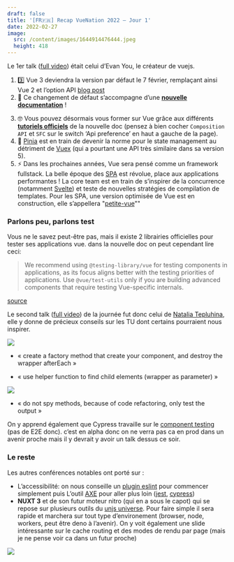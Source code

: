 ```yaml
---
draft: false
title: '[FR🇫🇷] Recap VueNation 2022 – Jour 1'
date: 2022-02-27
image:
  src: /content/images/1644914476444.jpeg
  height: 418
---
```


Le 1er talk ([full video](https://www.youtube.com/watch?v=2KBHvaAWJOA)) était celui d’Evan You, le créateur de vuejs.

1.  3️⃣ Vue 3 deviendra la version par défaut le 7 février, remplaçant ainsi Vue 2 et l’option API [blog post](https://blog.vuejs.org/posts/vue-3-as-the-new-default.html)
2.  📖 Ce changement de défaut s’accompagne d’une [**nouvelle documentation**](https://staging.vuejs.org/) !
<!--more-->
3.  🤓 Vous pouvez désormais vous former sur Vue grâce aux différents [**tutoriels officiels**](https://staging.vuejs.org/tutorial/#step-1) de la nouvelle doc (pensez à bien cocher `Composition API` et `SFC` sur le switch ‘Api preference’ en haut a gauche de la page).
4.  🍍 [Pinia](https://pinia.vuejs.org/) est en train de devenir la norme pour le state management au détriment de [Vuex](https://github.com/vuejs/vuex) (qui a pourtant une API très similaire dans sa version 5).
5.  ⚡️ Dans les prochaines années, Vue sera pensé comme un framework fullstack. La belle époque des [SPA](https://developer.mozilla.org/fr/docs/Glossary/SPA) est révolue, place aux applications performantes ! La core team est en train de s’inspirer de la concurrence (notamment [Svelte](https://svelte.dev/)) et teste de nouvelles stratégies de compilation de templates. Pour les SPA, une version optimisée de Vue est en construction, elle s’appellera "[petite-vue](https://github.com/vuejs/petite-vue)""

### Parlons peu, parlons test

Vous ne le savez peut-être pas, mais il existe 2 librairies officielles pour tester ses applications vue. dans la nouvelle doc on peut cependant lire ceci:

> We recommend using `@testing-library/vue` for testing components in applications, as its focus aligns better with the testing priorities of applications. Use `@vue/test-utils` only if you are building advanced components that require testing Vue-specific internals.

[source](https://staging.vuejs.org/guide/scaling-up/testing.html#component-testing)

Le second talk ([full video](https://www.youtube.com/watch?v=L_BK8zXGdBM)) de la journée fut donc celui de [Natalia Tepluhina](https://twitter.com/n_tepluhina), elle y donne de précieux conseils sur les TU dont certains pourraient nous inspirer.

![](/content/images/Pasted-image-20220127001406.png)

- « create a factory method that create your component, and destroy the wrapper afterEach »

- « use helper function to find child elements (wrapper as parameter) »

![](/content/images/capture-decran-2022-01-27-a-01-40-40.jpg)

- « do not spy methods, because of code refactoring, only test the output »

On y apprend également que Cypress travaille sur le [component testing](https://docs.cypress.io/guides/component-testing/introduction) (pas de E2E donc). c’est en alpha donc on ne verra pas ca en prod dans un avenir proche mais il y devrait y avoir un talk dessus ce soir.

### Le reste

Les autres conférences notables ont porté sur :

- L’accessibilité: on nous conseille un [plugin eslint](https://github.com/vue-a11y/eslint-plugin-vuejs-accessibility) pour commencer simplement puis L’outil [AXE](https://www.deque.com/axe/) pour aller plus loin ([jest](https://www.npmjs.com/package/jest-axe), [cypress](https://www.npmjs.com/package/cypress-axe))
- **NUXT 3** et de son futur moteur nitro (qui en a sous le capot) qui se repose sur plusieurs outils du [unjs universe](https://github.com/unjs). Pour faire simple il sera rapide et marchera sur tout type d’environement (browser, node, workers, peut être deno à l’avenir). On y voit également une slide intéressante sur le cache routing et des modes de rendu par page (mais je ne pense voir ca dans un futur proche)

![](/content/images/capture-decran-2022-01-27-a-00-39-48.jpg)
